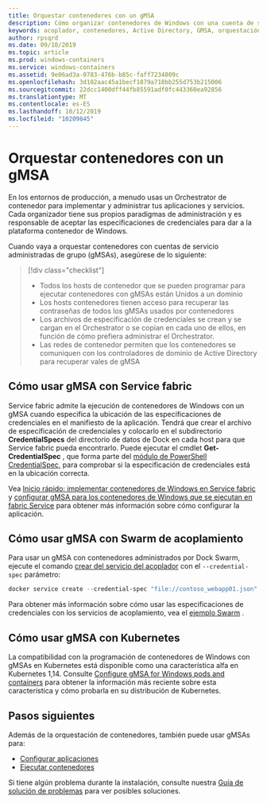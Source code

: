 ```yaml
---
title: Orquestar contenedores con un gMSA
description: Cómo organizar contenedores de Windows con una cuenta de servicio administrada de grupo (gMSA).
keywords: acoplador, contenedores, Active Directory, GMSA, orquestación, kubernetes, cuenta de servicio administrado de grupo, cuentas de servicio administrados por grupo
author: rpsqrd
ms.date: 09/10/2019
ms.topic: article
ms.prod: windows-containers
ms.service: windows-containers
ms.assetid: 9e06ad3a-0783-476b-b85c-faff7234809c
ms.openlocfilehash: 3d102aac45a1becf1879a718bb255d753b215006
ms.sourcegitcommit: 22dcc1400dff44fb85591adf0fc443360ea92856
ms.translationtype: MT
ms.contentlocale: es-ES
ms.lasthandoff: 10/12/2019
ms.locfileid: "10209845"
---
```

# <a name="orchestrate-containers-with-a-gmsa"></a>Orquestar contenedores con un gMSA

En los entornos de producción, a menudo usas un Orchestrator de contenedor para implementar y administrar tus aplicaciones y servicios. Cada organizador tiene sus propios paradigmas de administración y es responsable de aceptar las especificaciones de credenciales para dar a la plataforma contenedor de Windows.

Cuando vaya a orquestar contenedores con cuentas de servicio administradas de grupo (gMSAs), asegúrese de lo siguiente:

> [!div class="checklist"]
> * Todos los hosts de contenedor que se pueden programar para ejecutar contenedores con gMSAs están Unidos a un dominio
> * Los hosts contenedores tienen acceso para recuperar las contraseñas de todos los gMSAs usados por contenedores
> * Los archivos de especificación de credenciales se crean y se cargan en el Orchestrator o se copian en cada uno de ellos, en función de cómo prefiera administrar el Orchestrator.
> * Las redes de contenedor permiten que los contenedores se comuniquen con los controladores de dominio de Active Directory para recuperar vales de gMSA

## <a name="how-to-use-gmsa-with-service-fabric"></a>Cómo usar gMSA con Service fabric

Service fabric admite la ejecución de contenedores de Windows con un gMSA cuando especifica la ubicación de las especificaciones de credenciales en el manifiesto de la aplicación. Tendrá que crear el archivo de especificación de credenciales y colocarlo en el subdirectorio **CredentialSpecs** del directorio de datos de Dock en cada host para que Service fabric pueda encontrarlo. Puede ejecutar el cmdlet **Get-CredentialSpec** , que forma parte del [módulo de PowerShell CredentialSpec](https://aka.ms/credspec), para comprobar si la especificación de credenciales está en la ubicación correcta.

Vea [Inicio rápido: implementar contenedores de Windows en Service fabric](https://docs.microsoft.com/azure/service-fabric/service-fabric-quickstart-containers) y [configurar gMSA para los contenedores de Windows que se ejecutan en fabric Service](https://docs.microsoft.com/azure/service-fabric/service-fabric-setup-gmsa-for-windows-containers) para obtener más información sobre cómo configurar la aplicación.

## <a name="how-to-use-gmsa-with-docker-swarm"></a>Cómo usar gMSA con Swarm de acoplamiento

Para usar un gMSA con contenedores administrados por Dock Swarm, ejecute el comando [crear del servicio del acoplador](https://docs.docker.com/engine/reference/commandline/service_create/) con el `--credential-spec` parámetro:

```powershell
docker service create --credential-spec "file://contoso_webapp01.json" --hostname "WebApp01" <image name>
```

Para obtener más información sobre cómo usar las especificaciones de credenciales con los servicios de acoplamiento, vea el [ejemplo Swarm](https://docs.docker.com/engine/reference/commandline/service_create/#provide-credential-specs-for-managed-service-accounts-windows-only) .

## <a name="how-to-use-gmsa-with-kubernetes"></a>Cómo usar gMSA con Kubernetes

La compatibilidad con la programación de contenedores de Windows con gMSAs en Kubernetes está disponible como una característica alfa en Kubernetes 1,14. Consulte [Configure gMSA for Windows pods and containers](https://kubernetes.io/docs/tasks/configure-pod-container/configure-gmsa) para obtener la información más reciente sobre esta característica y cómo probarla en su distribución de Kubernetes.

## <a name="next-steps"></a>Pasos siguientes

Además de la orquestación de contenedores, también puede usar gMSAs para:

- [Configurar aplicaciones](gmsa-configure-app.md)
- [Ejecutar contenedores](gmsa-run-container.md)

Si tiene algún problema durante la instalación, consulte nuestra [Guía de solución de problemas](gmsa-troubleshooting.md) para ver posibles soluciones.
